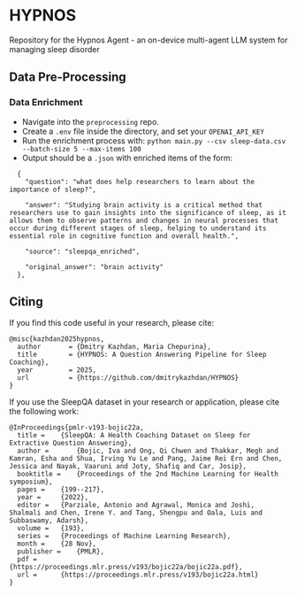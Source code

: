 # HYPNOS
Repository for the Hypnos Agent - an on-device multi-agent LLM system for managing sleep disorder


## Data Pre-Processing

### Data Enrichment

- Navigate into the `preprocessing` repo.
- Create a `.env` file inside the directory, and set your `OPENAI_API_KEY`
- Run the enrichment process with: `python main.py --csv sleep-data.csv --batch-size 5 --max-items 100`
- Output should be a `.json` with enriched items of the form:
```
  {
    "question": "what does help researchers to learn about the importance of sleep?",

    "answer": "Studying brain activity is a critical method that researchers use to gain insights into the significance of sleep, as it allows them to observe patterns and changes in neural processes that occur during different stages of sleep, helping to understand its essential role in cognitive function and overall health.",

    "source": "sleepqa_enriched",
    
    "original_answer": "brain activity"
  },
```

## Citing

If you find this code useful in your research, please cite:

```
@misc{kazhdan2025hypnos,
  author       = {Dmitry Kazhdan, Maria Chepurina},
  title        = {HYPNOS: A Question Answering Pipeline for Sleep Coaching},
  year         = 2025,
  url          = {https://github.com/dmitrykazhdan/HYPNOS}
}
```


If you use the SleepQA dataset in your research or application, please cite the following work:
```
@InProceedings{pmlr-v193-bojic22a,
  title = 	 {SleepQA: A Health Coaching Dataset on Sleep for Extractive Question Answering},
  author =       {Bojic, Iva and Ong, Qi Chwen and Thakkar, Megh and Kamran, Esha and Shua, Irving Yu Le and Pang, Jaime Rei Ern and Chen, Jessica and Nayak, Vaaruni and Joty, Shafiq and Car, Josip},
  booktitle = 	 {Proceedings of the 2nd Machine Learning for Health symposium},
  pages = 	 {199--217},
  year = 	 {2022},
  editor = 	 {Parziale, Antonio and Agrawal, Monica and Joshi, Shalmali and Chen, Irene Y. and Tang, Shengpu and Oala, Luis and Subbaswamy, Adarsh},
  volume = 	 {193},
  series = 	 {Proceedings of Machine Learning Research},
  month = 	 {28 Nov},
  publisher =    {PMLR},
  pdf = 	 {https://proceedings.mlr.press/v193/bojic22a/bojic22a.pdf},
  url = 	 {https://proceedings.mlr.press/v193/bojic22a.html}
}
```

